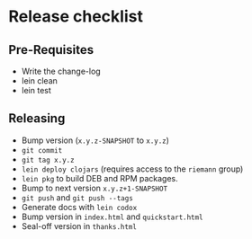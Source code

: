 Release checklist
=================

Pre-Requisites
--------------

- Write the change-log
- lein clean
- lein test

Releasing
---------

- Bump version (`x.y.z-SNAPSHOT` to `x.y.z`)
- `git commit`
- `git tag x.y.z`
- `lein deploy clojars` (requires access to the `riemann` group)
- `lein pkg` to build DEB and RPM packages.
- Bump to next version `x.y.z+1-SNAPSHOT` 
- `git push` and `git push --tags`
- Generate docs with `lein codox`
- Bump version in `index.html` and `quickstart.html`
- Seal-off version in `thanks.html`
